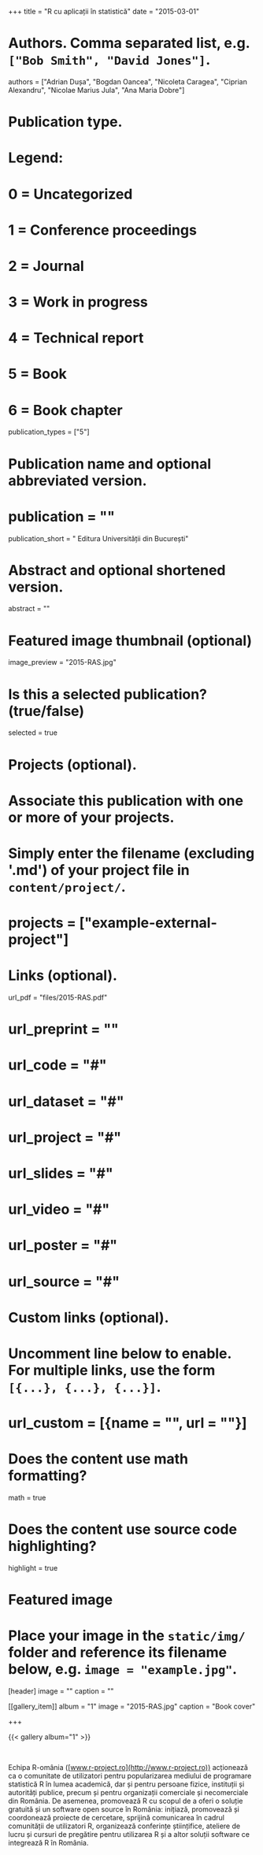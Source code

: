 +++
title = "R cu aplicații în statistică"
date = "2015-03-01"

# Authors. Comma separated list, e.g. `["Bob Smith", "David Jones"]`.
authors = ["Adrian Dușa", "Bogdan Oancea", "Nicoleta Caragea", "Ciprian Alexandru", "Nicolae Marius Jula", "Ana Maria Dobre"]

# Publication type.
# Legend:
# 0 = Uncategorized
# 1 = Conference proceedings
# 2 = Journal
# 3 = Work in progress
# 4 = Technical report
# 5 = Book
# 6 = Book chapter
publication_types = ["5"]

# Publication name and optional abbreviated version.
# publication = ""
publication_short = " Editura Universității din București"

# Abstract and optional shortened version.
abstract = ""

# Featured image thumbnail (optional)
image_preview = "2015-RAS.jpg"

# Is this a selected publication? (true/false)
selected = true

# Projects (optional).
#   Associate this publication with one or more of your projects.
#   Simply enter the filename (excluding '.md') of your project file in `content/project/`.
# projects = ["example-external-project"]

# Links (optional).
url_pdf = "files/2015-RAS.pdf"
# url_preprint = ""
# url_code = "#"
# url_dataset = "#"
# url_project = "#"
# url_slides = "#"
# url_video = "#"
# url_poster = "#"
# url_source = "#"

# Custom links (optional).
#   Uncomment line below to enable. For multiple links, use the form `[{...}, {...}, {...}]`.
# url_custom = [{name = "", url = ""}]

# Does the content use math formatting?
math = true

# Does the content use source code highlighting?
highlight = true

# Featured image
# Place your image in the `static/img/` folder and reference its filename below, e.g. `image = "example.jpg"`.
[header]
image = ""
caption = ""

[[gallery_item]]
album = "1"
image = "2015-RAS.jpg"
caption = "Book cover"

+++

{{< gallery album="1" >}}

$~$

Echipa R-omânia ([www.r-project.ro](http://www.r-project.ro)) acționează ca o comunitate de utilizatori pentru popularizarea mediului de programare statistică R în lumea academică, dar și pentru persoane fizice, instituții și autorități publice, precum și pentru organizații comerciale și necomerciale din România. De asemenea, promovează R cu scopul de a oferi o soluție gratuită și un software open source în România: inițiază, promovează și coordonează proiecte de cercetare, sprijină comunicarea în cadrul comunității de utilizatori R, organizează conferințe științifice, ateliere de lucru și cursuri de pregătire pentru utilizarea R și a altor soluții software ce integrează R în România.
